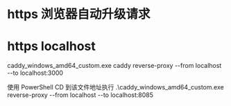# https 浏览器自动升级请求

  <meta http-equiv="X-UA-Compatible" content="IE=edge,chrome=1">
  <script>
    if (location.protocol.startsWith('https:')) {
      document.write('<meta http-equiv="Content-Security-Policy" content="upgrade-insecure-requests">')
    }
  </script>

# https localhost
caddy_windows_amd64_custom.exe
caddy reverse-proxy --from localhost --to localhost:3000

使用 PowerShell CD 到该文件地址执行 .\caddy_windows_amd64_custom.exe  reverse-proxy --from localhost --to localhost:8085
